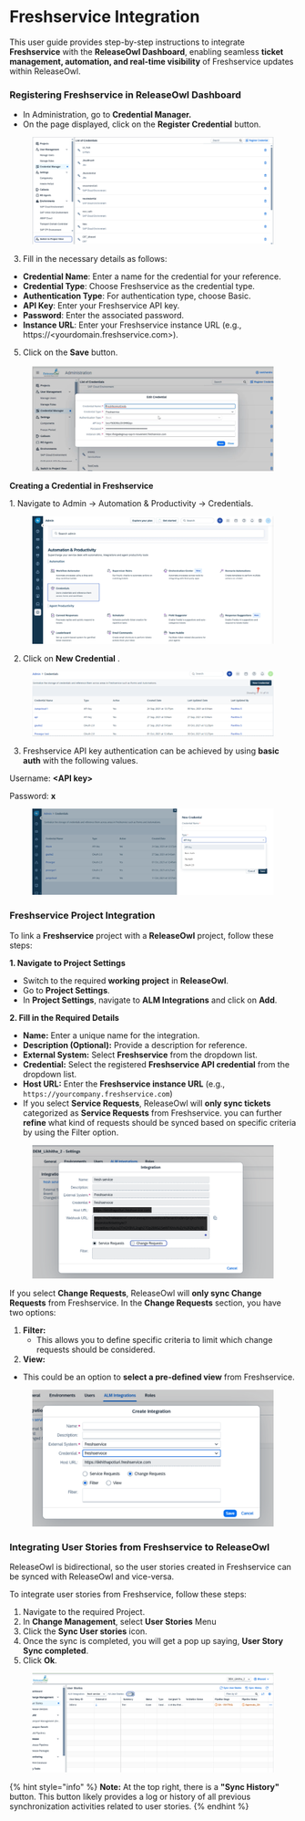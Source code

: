 # Freshservice Integration

This user guide provides step-by-step instructions to integrate **Freshservice** with the **ReleaseOwl Dashboard**, enabling seamless **ticket management, automation, and real-time visibility** of Freshservice updates within ReleaseOwl.

### Registering Freshservice in ReleaseOwl Dashboard&#x20;

* In Administration, go to **Credential Manager.**
* On the page displayed, click on the **Register Credential** button.

<figure><img src="../../.gitbook/assets/image (879).png" alt=""><figcaption></figcaption></figure>

3. Fill in the necessary details as follows:&#x20;

* **Credential Name**: Enter a name for the credential for your reference.
* **Credential Type**: Choose Freshservice as the credential type.&#x20;
* &#x20;**Authentication Type**: For authentication type, choose Basic.&#x20;
* &#x20;**API Key**: Enter your Freshservice API key.
* &#x20;**Password**:  Enter the associated password.
* **Instance URL**: Enter your Freshservice instance URL (e.g., https://\<yourdomain.freshservice.com>).

5. Click on the **Save** button.

<figure><img src="../../.gitbook/assets/image (878).png" alt=""><figcaption></figcaption></figure>

**Creating a Credential in Freshservice**&#x20;

&#x20;1\. Navigate to Admin → Automation & Productivity → Credentials.

<figure><img src="../../.gitbook/assets/image (880).png" alt=""><figcaption></figcaption></figure>

2. Click on **New Credential** .

<figure><img src="../../.gitbook/assets/image (881).png" alt=""><figcaption></figcaption></figure>

3. Freshservice API key authentication can be achieved by using **basic auth** with the following values.

Username: **\<API key>**

Password: **x**

<figure><img src="../../.gitbook/assets/image (883).png" alt=""><figcaption></figcaption></figure>

### **Freshservice Project Integration**

To link a **Freshservice** project with a **ReleaseOwl** project, follow these steps:

**1. Navigate to Project Settings**

* Switch to the required **working project** in **ReleaseOwl**.
* Go to **Project Settings**.
* In **Project Settings**, navigate to **ALM Integrations** and click on **Add**.

**2. Fill in the Required Details**

* **Name:** Enter a unique name for the integration.
* **Description (Optional):** Provide a description for reference.
* **External System:** Select **Freshservice** from the dropdown list.
* **Credential:** Select the registered **Freshservice API credential** from the dropdown list.
* **Host URL:** Enter the **Freshservice instance URL** (e.g., `https://yourcompany.freshservice.com`)
* If you select **Service Requests**, ReleaseOwl will **only sync tickets** categorized as **Service Requests** from Freshservice. you can further **refine** what kind of requests should be synced based on specific criteria by using the Filter option.

<figure><img src="../../.gitbook/assets/image (884).png" alt=""><figcaption></figcaption></figure>

If you select **Change Requests**, ReleaseOwl will **only sync Change Requests** from Freshservice. In the **Change Requests** section, you have two options:

1. **Filter:**
   * This allows you to define specific criteria to limit which change requests should be considered.
2. **View:**

* This could be an option to **select a pre-defined view** from Freshservice.

<figure><img src="../../.gitbook/assets/image (885).png" alt=""><figcaption></figcaption></figure>

### **Integrating User Stories from Freshservice to ReleaseOwl**

ReleaseOwl is bidirectional, so the user stories created in Freshservice can be synced with ReleaseOwl and vice-versa.

To integrate user stories from Freshservice, follow these steps:

1. Navigate to the required Project.
2. In **Change Management**, select **User Stories** Menu
3. Click the **Sync User stories** icon.
4. Once the sync is completed, you will get a pop up saying, **User Story Sync completed**.
5. Click **Ok**.

<figure><img src="../../.gitbook/assets/image (27).png" alt=""><figcaption></figcaption></figure>

{% hint style="info" %}
**Note:** At the top right, there is a **"Sync History"** button. This button likely provides a log or history of all previous synchronization activities related to user stories.
{% endhint %}
